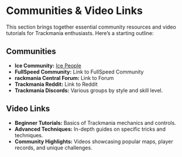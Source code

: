 



# Communities & Video Links #
This section brings together essential community resources and video tutorials for Trackmania enthusiasts. Here’s a starting outline:

## Communities ##
* **Ice Community:** [Ice People](blank)
* **FullSpeed Community:** Link to FullSpeed Community
* **rackmania Central Forum:** Link to Forum
* **Trackmania Reddit:** Link to Reddit
* **Trackmania Discords:** Various groups by style and skill level.

## Video Links ##
* **Beginner Tutorials:** Basics of Trackmania mechanics and controls.
* **Advanced Techniques:** In-depth guides on specific tricks and techniques.
* **Community Highlights:** Videos showcasing popular maps, player records, and unique challenges.